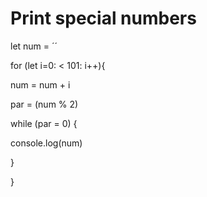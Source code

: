 # Print special numbers

let num = ´´

for (let i=0: < 101: i++){

num = num + i 

par = (num % 2)

while (par = 0) { 

console.log(num)

}

}
